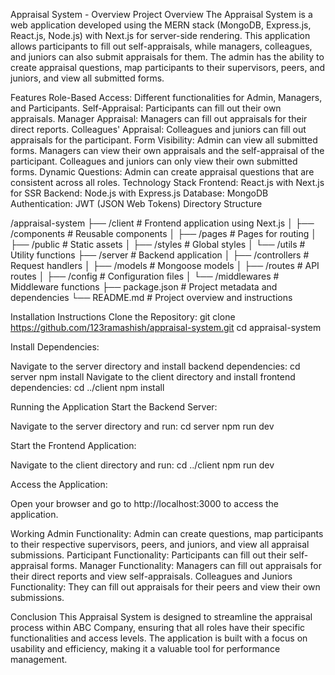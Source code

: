Appraisal System - Overview
Project Overview
The Appraisal System is a web application developed using the MERN stack (MongoDB, Express.js, React.js, Node.js) with Next.js for server-side rendering. This application allows participants to fill out self-appraisals, while managers, colleagues, and juniors can also submit appraisals for them. The admin has the ability to create appraisal questions, map participants to their supervisors, peers, and juniors, and view all submitted forms.

Features
Role-Based Access: Different functionalities for Admin, Managers, and Participants.
Self-Appraisal: Participants can fill out their own appraisals.
Manager Appraisal: Managers can fill out appraisals for their direct reports.
Colleagues' Appraisal: Colleagues and juniors can fill out appraisals for the participant.
Form Visibility:
Admin can view all submitted forms.
Managers can view their own appraisals and the self-appraisal of the participant.
Colleagues and juniors can only view their own submitted forms.
Dynamic Questions: Admin can create appraisal questions that are consistent across all roles.
Technology Stack
Frontend: React.js with Next.js for SSR
Backend: Node.js with Express.js
Database: MongoDB
Authentication: JWT (JSON Web Tokens)
Directory Structure

/appraisal-system
├── /client                 # Frontend application using Next.js
│   ├── /components         # Reusable components
│   ├── /pages              # Pages for routing
│   ├── /public             # Static assets
│   ├── /styles             # Global styles
│   └── /utils              # Utility functions
├── /server                 # Backend application
│   ├── /controllers        # Request handlers
│   ├── /models             # Mongoose models
│   ├── /routes             # API routes
│   ├── /config             # Configuration files
│   └── /middlewares        # Middleware functions
├── package.json            # Project metadata and dependencies
└── README.md               # Project overview and instructions

Installation Instructions
Clone the Repository:
git clone https://github.com/123ramashish/appraisal-system.git
cd appraisal-system

Install Dependencies:

Navigate to the server directory and install backend dependencies:
cd server
npm install
Navigate to the client directory and install frontend dependencies:
cd ../client
npm install

Running the Application
Start the Backend Server:

Navigate to the server directory and run:
cd server
npm run dev

Start the Frontend Application:

Navigate to the client directory and run:
cd ../client
npm run dev

Access the Application:

Open your browser and go to http://localhost:3000 to access the application.

Working
Admin Functionality: Admin can create questions, map participants to their respective supervisors, peers, and juniors, and view all appraisal submissions.
Participant Functionality: Participants can fill out their self-appraisal forms.
Manager Functionality: Managers can fill out appraisals for their direct reports and view self-appraisals.
Colleagues and Juniors Functionality: They can fill out appraisals for their peers and view their own submissions.

Conclusion
This Appraisal System is designed to streamline the appraisal process within ABC Company, ensuring that all roles have their specific functionalities and access levels. The application is built with a focus on usability and efficiency, making it a valuable tool for performance management.

